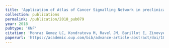 ```yaml
---
title: 'Application of Atlas of Cancer Signalling Network in preclinical studies'
collection: publications
permalink: /publication/2018_pub079
year: 2018
pubtype: 'KNF'
citation: 'Monraz Gomez LC, Kondratova M, Ravel JM, Barillot E, Zinovyev A, Kuperstein I. <a href="https://academic.oup.com/bib/advance-article-abstract/doi/10.1093/bib/bby031/4992169?redirectedFrom=fulltext">Application of Atlas of Cancer Signalling Network in preclinical studies</a>. <i>Brief Bioinformatics</i>. 2018 May 3.'
paperurl: 'https://academic.oup.com/bib/advance-article-abstract/doi/10.1093/bib/bby031/4992169?redirectedFrom=fulltext'
---
```

